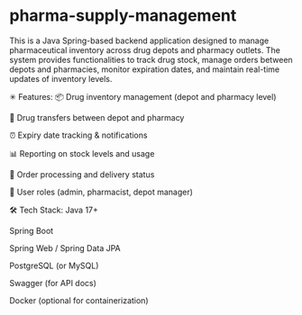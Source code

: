 # pharma-supply-management
This is a Java Spring-based backend application designed to manage pharmaceutical inventory across drug depots and pharmacy outlets. The system provides functionalities to track drug stock, manage orders between depots and pharmacies, monitor expiration dates, and maintain real-time updates of inventory levels.

✳ Features:
📦 Drug inventory management (depot and pharmacy level)

🔁 Drug transfers between depot and pharmacy

⏰ Expiry date tracking & notifications

📊 Reporting on stock levels and usage

🧾 Order processing and delivery status

👤 User roles (admin, pharmacist, depot manager)

🛠 Tech Stack:
Java 17+

Spring Boot

Spring Web / Spring Data JPA

PostgreSQL (or MySQL)

Swagger (for API docs)

Docker (optional for containerization)
